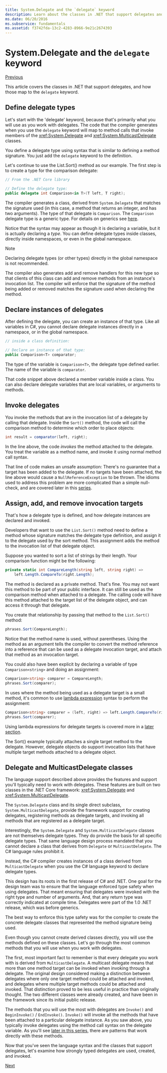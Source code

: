 ```yaml
---
title: System.Delegate and the `delegate` keyword
description: Learn about the classes in .NET that support delegates and how those map to the 'delegate' keyword.
ms.date: 06/20/2016
ms.subservice: fundamentals
ms.assetid: f3742fda-13c2-4283-8966-9e21c2674393
---
```


# System.Delegate and the `delegate` keyword

[Previous](delegates-overview.md)

This article covers the classes in .NET that support delegates, and how those map to the `delegate` keyword.

## Define delegate types

Let's start with the 'delegate' keyword, because that's primarily what
you will use as you work with delegates. The code that the
compiler generates when you use the `delegate` keyword will
map to method calls that invoke members of the <xref:System.Delegate>
and <xref:System.MulticastDelegate> classes.

You define a delegate type using syntax that is similar to defining
a method signature. You just add the `delegate` keyword to the
definition.

Let's continue to use the List.Sort() method as our example. The first
step is to create a type for the comparison delegate:

```csharp
// From the .NET Core library

// Define the delegate type:
public delegate int Comparison<in T>(T left, T right);
```

The compiler generates a class, derived from `System.Delegate`
that matches the signature used (in this case, a method that
returns an integer, and has two arguments). The type
of that delegate is `Comparison`. The `Comparison` delegate
type is a generic type. For details on generics see [here](fundamentals/types/generics.md).

Notice that the syntax may appear as though it is declaring
a variable, but it is actually declaring a *type*. You can
define delegate types inside classes, directly inside namespaces,
or even in the global namespace.

> [!NOTE]
> Declaring delegate types (or other types) directly in
> the global namespace is not recommended.

The compiler also generates add and remove handlers for this new
type so that clients of this class can add and remove methods from an instance's
invocation list. The compiler will enforce that the signature
of the method being added or removed matches the signature
used when declaring the method.

## Declare instances of delegates

After defining the delegate, you can create an instance of that type.
Like all variables in C#, you cannot declare delegate instances directly
in a namespace, or in the global namespace.

```csharp
// inside a class definition:

// Declare an instance of that type:
public Comparison<T> comparator;
```

The type of the variable is `Comparison<T>`, the delegate type
 defined earlier. The name of the variable is `comparator`.

 That code snippet above declared a member variable inside a class. You can also
 declare delegate variables that are local variables, or arguments to methods.

## Invoke delegates

You invoke the methods that are in the invocation list of a delegate by calling
that delegate. Inside the `Sort()` method, the code will call the
comparison method to determine which order to place objects:

```csharp
int result = comparator(left, right);
```

In the line above, the code *invokes* the method attached to the delegate.
You treat the variable as a method name, and invoke it using normal
method call syntax.

That line of code makes an unsafe assumption: There's no guarantee that
a target has been added to the delegate. If no targets have been attached,
the line above would cause a `NullReferenceException` to be thrown. The
idioms used to address this problem are more complicated than a simple
null-check, and are covered later in this [series](delegates-patterns.md).

## Assign, add, and remove invocation targets

That's how a delegate type is defined, and how delegate instances
are declared and invoked.

Developers that want to use the `List.Sort()` method need to define
a method whose signature matches the delegate type definition, and
assign it to the delegate used by the sort method. This assignment
adds the method to the invocation list of that delegate object.

Suppose you wanted to sort a list of strings by their length. Your
comparison function might be the following:

```csharp
private static int CompareLength(string left, string right) =>
    left.Length.CompareTo(right.Length);
```

The method is declared as a private method. That's fine. You may not
want this method to be part of your public interface. It can still
be used as the comparison method when attached to a delegate. The
calling code will have this method attached to the target list of
the delegate object, and can access it through that delegate.

You create that relationship by passing that method to the
`List.Sort()` method:

```csharp
phrases.Sort(CompareLength);
```

Notice that the method name is used, without parentheses. Using the method
as an argument tells the compiler to convert the method reference into a reference
that can be used as a delegate invocation target, and attach that method as
an invocation target.

You could also have been explicit by declaring a variable of type
`Comparison<string>` and doing an assignment:

```csharp
Comparison<string> comparer = CompareLength;
phrases.Sort(comparer);
```

In uses where the method being used as a delegate target is a small method,
it's common to use [lambda expression](language-reference/operators/lambda-expressions.md) syntax
to perform the assignment:

```csharp
Comparison<string> comparer = (left, right) => left.Length.CompareTo(right.Length);
phrases.Sort(comparer);
```

Using lambda expressions for delegate targets
is covered more in a [later section](delegates-patterns.md).

The Sort() example typically attaches a single target method to the
delegate. However, delegate objects do support invocation lists that
have multiple target methods attached to a delegate object.

## Delegate and MulticastDelegate classes

The language support described above provides the features
and support you'll typically need to work with delegates. These
features are built on two classes in the .NET Core
framework: <xref:System.Delegate> and <xref:System.MulticastDelegate>.

The `System.Delegate` class and its single direct subclass,
`System.MulticastDelegate`, provide the framework support for
creating delegates, registering methods as delegate targets,
and invoking all methods that are registered as a delegate
target.

Interestingly, the `System.Delegate` and `System.MulticastDelegate`
classes are not themselves delegate types. They do provide the
basis for all specific delegate types. That same language
design process mandated that you cannot declare a class that derives
from `Delegate` or `MulticastDelegate`. The C# language rules prohibit it.

Instead, the C# compiler creates instances of a class derived from `MulticastDelegate`
when you use the C# language keyword to declare delegate types.

This design has its roots in the first release of C# and .NET. One
goal for the design team was to ensure that the language enforced
type safety when using delegates. That meant ensuring that delegates
were invoked with the right type and number of arguments. And, that
any return type was correctly indicated at compile time. Delegates
were part of the 1.0 .NET release, which was before generics.

The best way to enforce this type safety was for the compiler to
create the concrete delegate classes that represented the
method signature being used.

Even though you cannot create derived classes directly, you will
use the methods defined on these classes. Let's go through
the most common methods that you will use when you work with delegates.

The first, most important fact to remember is that every delegate you
work with is derived from `MulticastDelegate`. A multicast delegate means
that more than one method target can be invoked when invoking through
a delegate. The original design considered making a distinction between
delegates where only one target method could be attached and invoked,
and delegates where multiple target methods could be attached and
invoked. That distinction proved to be less useful in practice than
originally thought. The two different classes were already created,
and have been in the framework since its initial public release.

The methods that you will use the most with delegates are `Invoke()` and
`BeginInvoke()` / `EndInvoke()`. `Invoke()` will invoke all the methods that
have been attached to a particular delegate instance. As you saw above, you
typically invoke delegates using the method call syntax on the delegate
variable. As you'll see [later in this series](delegates-patterns.md),
there are patterns that work directly with these methods.

Now that you've seen the language syntax and the classes that support
delegates, let's examine how strongly typed delegates are used, created, and invoked.

[Next](delegates-strongly-typed.md)
